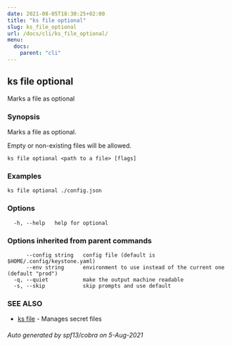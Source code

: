```yaml
---
date: 2021-08-05T18:30:25+02:00
title: "ks file optional"
slug: ks_file_optional
url: /docs/cli/ks_file_optional/
menu:
  docs:
    parent: "cli"
---
```

## ks file optional

Marks a file as optional

### Synopsis

Marks a file as optional.

Empty or non-existing files will be allowed.


```
ks file optional <path to a file> [flags]
```

### Examples

```
ks file optional ./config.json
```

### Options

```
  -h, --help   help for optional
```

### Options inherited from parent commands

```
      --config string   config file (default is $HOME/.config/keystone.yaml)
      --env string      environment to use instead of the current one (default "prod")
  -q, --quiet           make the output machine readable
  -s, --skip            skip prompts and use default
```

### SEE ALSO

* [ks file](/docs/cli/ks_file/)	 - Manages secret files

###### Auto generated by spf13/cobra on 5-Aug-2021
